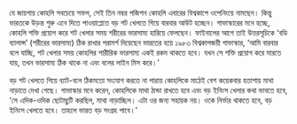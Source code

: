 যে জায়গায় কোহলি সবচেয়ে সফল, সেই তিন নম্বর পজিশন কোহলি এবারের বিশ্বকাপে ওপেনিংয়ে নামছেন। কিন্তু ভারতকে উড়ন্ত শুরু এনে দিতে পাওয়াপ্লেতে বড় শট খেলতে গিয়ে বারবার আউট হচ্ছেন। গাভাস্কারের মনে হচ্ছে, কোহলি শক্তি প্রয়োগ করে শট খেলার সময় শরীরের ভারসাম্য হারিয়ে ফেলছেন। ফাইনালের আগে তাই উত্তরসূচিকে ‘বডি ব্যালান্স’ (শরীরের ভারসাম্য) ঠিক রাখার পরামর্শ দিয়েছেন ভারতের হয়ে ১৯৮৩ বিশ্বকাপজয়ী গাভাস্কার, ‘আমি বারবার বলে যাচ্ছি, শট খেলার সময় কোহলির শারীরিক ভারসাম্য একই রকম থাকতে হবে। যখন সে শক্তি প্রয়োগ করে মারতে যায়, তখন ভারসাম্য ঠিক থাকে না এবং বলের লাইন মিস করে।’

বড় শট খেলতে গিয়ে ব্যাট-বলে ঠিকমতো সংযোগ করতে না পারায় কোহলিকে মাঠেই বেশ কয়েকবার হতাশায় মাথা নাড়াতে দেখা গেছে। গাভাস্কার মনে করেন, কোহলিকে মাথা ঠান্ডা রাখতে হবে এবং বড় ইনিংস খেলার কথা ভাবতে হবে, ‘সে এদিক-ওদিক ছোটাছুটি করছিল, মাথা নাড়াচ্ছিল। এটা ওর জন্য সহায়ক নয়। ওকে নির্ভার থাকতে হবে, বড় ইনিংস খেলতে হবে। তাহলে ভারত বড় সংগ্রহ পাবে।’
